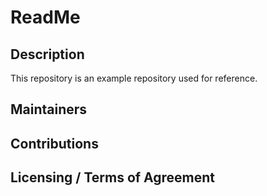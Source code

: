 # ReadMe

## Description

This repository is an example repository used for reference.

## Maintainers

## Contributions

## Licensing / Terms of Agreement